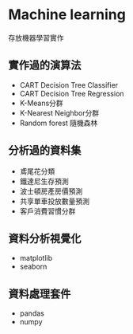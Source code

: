 # Machine learning
存放機器學習實作

## 實作過的演算法
- CART Decision Tree Classifier
- CART Decision Tree Regression
- K-Means分群
- K-Nearest Neighbor分群
- Random forest 隨機森林

## 分析過的資料集
- 鳶尾花分類
- 鐵達尼生存預測
- 波士頓房產房價預測
- 共享單車投放數量預測
- 客戶消費習慣分群

## 資料分析視覺化
- matplotlib
- seaborn

## 資料處理套件
- pandas
- numpy

